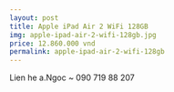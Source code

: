 ```yaml
---
layout: post
title: Apple iPad Air 2 WiFi 128GB
img: apple-ipad-air-2-wifi-128gb.jpg
price: 12.860.000 vnd
permalink: apple-ipad-air-2-wifi-128gb
---
```

Lien he a.Ngoc ~ 090 719 88 207
